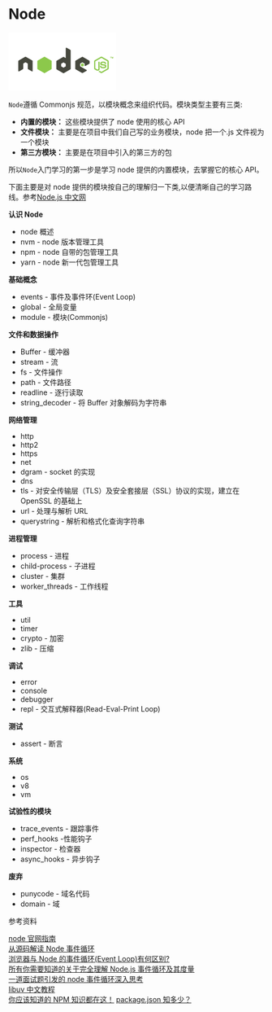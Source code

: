 # Node

![nodejs](./img/node.png)

`Node`遵循 Commonjs 规范，以模块概念来组织代码。模块类型主要有三类:

-   **内置的模块：** 这些模块提供了 node 使用的核心 API
-   **文件模块：** 主要是在项目中我们自己写的业务模块，node 把一个.js 文件视为一个模块
-   **第三方模块：** 主要是在项目中引入的第三方的包

所以`Node`入门学习的第一步是学习 node 提供的内置模块，去掌握它的核心 API。

下面主要是对 node 提供的模块按自己的理解归一下类,以便清晰自己的学习路线。参考[Node.js 中文网](http://nodejs.cn/api/)

**认识 Node**

-   node 概述
-   nvm - node 版本管理工具
-   npm - node 自带的包管理工具
-   yarn - node 新一代包管理工具

**基础概念**

-   events - 事件及事件环(Event Loop)
-   global - 全局变量
-   module - 模块(Commonjs)

**文件和数据操作**

-   Buffer - 缓冲器
-   stream - 流
-   fs - 文件操作
-   path - 文件路径
-   readline - 逐行读取
-   string_decoder - 将 Buffer 对象解码为字符串

**网络管理**

-   http
-   http2
-   https
-   net
-   dgram - socket 的实现
-   dns
-   tls - 对安全传输层（TLS）及安全套接层（SSL）协议的实现，建立在 OpenSSL 的基础上
-   url - 处理与解析 URL
-   querystring - 解析和格式化查询字符串

**进程管理**

-   process - 进程
-   child-process - 子进程
-   cluster - 集群
-   worker_threads - 工作线程

**工具**

-   util
-   timer
-   crypto - 加密
-   zlib - 压缩

**调试**

-   error
-   console
-   debugger
-   repl - 交互式解释器(Read-Eval-Print Loop)

**测试**

-   assert - 断言

**系统**

-   os
-   v8
-   vm

**试验性的模块**

-   trace_events - 跟踪事件
-   perf_hooks -性能钩子
-   inspector - 检查器
-   async_hooks - 异步钩子

**废弃**

-   punycode - 域名代码
-   domain - 域

参考资料

[node 官网指南](https://nodejs.org/zh-cn/docs/guides/)<br>
[从源码解读 Node 事件循环](https://juejin.im/post/5d439f016fb9a06b29752d5a#heading-5)<br>
[浏览器与 Node 的事件循环(Event Loop)有何区别?](https://juejin.im/post/5c337ae06fb9a049bc4cd218#heading-22)<br>
[所有你需要知道的关于完全理解 Node.js 事件循环及其度量](https://juejin.im/post/5984816a518825265674c8f6#heading-0)<br>
[一道面试题引发的 node 事件循环深入思考](https://juejin.im/post/5cf25a19f265da1bba58ec43#heading-2)<br>
[libuv 中文教程](http://luohaha.github.io/Chinese-uvbook/index.html)<br>
[你应该知道的 NPM 知识都在这！](https://mp.weixin.qq.com/s/CrbNmNnu0EiA7RcDgJbPJA)
[package.json 知多少？](https://mp.weixin.qq.com/s/jMWoXzrw6WDi5VG9Y8Mn0Q)
